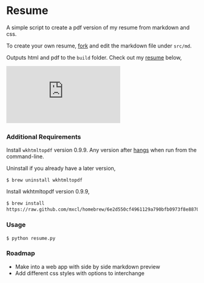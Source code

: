 Resume
======

A simple script to create a pdf version of my resume from markdown and css.

To create your own resume, [fork](https://github.com/johncadengo/Resume/fork) and edit the markdown file under `src/md`.

Outputs html and pdf to the `build` folder. Check out my [resume](https://github.com/johncadengo/Resume/raw/master/build/pdf/john-cadengo.pdf) below,

[![My resume](https://github.com/johncadengo/Resume/raw/master/build/pdf/john-cadengo.pdf)](https://github.com/johncadengo/Resume/raw/master/build/pdf/john-cadengo.pdf)

### Additional Requirements

Install `wkhtmltopdf` version 0.9.9. Any version after [hangs](http://stackoverflow.com/a/14043085) when run from the command-line.

Uninstall if you already have a later version,

    $ brew uninstall wkhtmltopdf

Install wkhtmltopdf version 0.9.9,

    $ brew install https://raw.github.com/mxcl/homebrew/6e2d550cf4961129a790bfb0973f8e88704f439d/Library/Formula/wkhtmltopdf.rb

### Usage

    $ python resume.py

### Roadmap

* Make into a web app with side by side markdown preview
* Add different css styles with options to interchange
